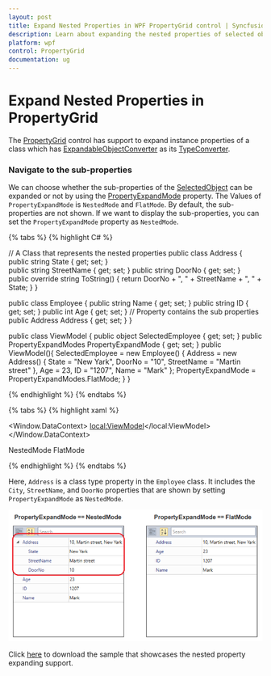 ```yaml
---
layout: post
title: Expand Nested Properties in WPF PropertyGrid control | Syncfusion
description: Learn about expanding the nested properties of selected object in Syncfusion WPF PropertyGrid control and more details.
platform: wpf
control: PropertyGrid 
documentation: ug
---
```


# Expand Nested Properties in PropertyGrid

The [PropertyGrid](https://www.syncfusion.com/wpf-ui-controls/propertygrid) control has support to expand instance properties of a class which has [ExpandableObjectConverter](https://docs.microsoft.com/en-us/dotnet/api/system.componentmodel.expandableobjectconverter?view=netframework-4.8) as its [TypeConverter](https://docs.microsoft.com/en-us/dotnet/api/system.componentmodel.typeconverter?view=netframework-4.8).

###  Navigate to the sub-properties

We can choose whether the sub-properties of the [SelectedObject](https://help.syncfusion.com/cr/wpf/Syncfusion.PropertyGrid.Wpf~Syncfusion.Windows.PropertyGrid.PropertyGrid~SelectedObject.html) can be expanded or not by using the [PropertyExpandMode](https://help.syncfusion.com/cr/wpf/Syncfusion.PropertyGrid.Wpf~Syncfusion.Windows.PropertyGrid.PropertyGrid~PropertyExpandMode.html) property. The Values of `PropertyExpandMode` is `NestedMode` and `FlatMode`. By default, the sub-properties are not shown.  If we want to display the sub-properties, you can set the `PropertyExpandMode`  property as `NestedMode`.

{% tabs %}
{% highlight C# %}

// A Class that represents the nested properties
public class Address {
    public string State { get; set; }        
    public string StreetName { get; set; }
    public string DoorNo { get; set; }
    public override string ToString() {
        return DoorNo + ", " + StreetName + ", " + State;
    }
}

public class Employee {
    public string Name { get; set; }
    public string ID { get; set; }
    public int Age { get; set; }
    // Property contains the sub properties
    public Address Address { get; set; }
}

public class ViewModel
{
    public object SelectedEmployee { get; set; }
    public PropertyExpandModes PropertyExpandMode { get; set; }
    public ViewModel(){
        SelectedEmployee = new Employee() { Address = new Address() { State = "New Yark", DoorNo = "10", StreetName = "Martin street" }, Age = 23, ID = "1207", Name = "Mark" };
        PropertyExpandMode = PropertyExpandModes.FlatMode;
    }
}

{% endhighlight  %}
{% endtabs %}

{% tabs %}
{% highlight xaml %}

<Window.DataContext>
    <local:ViewModel></local:ViewModel>
</Window.DataContext>

<Grid>
    <Grid.ColumnDefinitions>
        <ColumnDefinition></ColumnDefinition>
        <ColumnDefinition Width="200"></ColumnDefinition>
    </Grid.ColumnDefinitions>
    <syncfusion:PropertyGrid PropertyExpandMode="{Binding PropertyExpandMode, Mode=TwoWay}" SelectedObject="{Binding SelectedEmployee }" Grid.Column="0" Name="propertyGrid1" Height="300" Width="300" />
    <StackPanel HorizontalAlignment="Center" VerticalAlignment="Center" Grid.Column="1">
        <TextBlock FontWeight="Normal" FontFamily="Segoe UI" FontSize="13" Margin="3" Text ="Nested Property Mode" />
        <ComboBox FontWeight="Bold" FontFamily="Segoe UI" FontSize="13" SelectedValue="{Binding PropertyExpandMode, Mode=TwoWay}"  Margin="3" Name="nestedProperties"  >
            <syncfusion:PropertyExpandModes>NestedMode</syncfusion:PropertyExpandModes>
            <syncfusion:PropertyExpandModes>FlatMode</syncfusion:PropertyExpandModes>
        </ComboBox>
    </StackPanel>
</Grid>

{% endhighlight  %}
{% endtabs %}

Here, `Address` is a class type property in the `Employee` class. It includes the `City`, `StreetName`, and `DoorNo` properties that are shown by setting `PropertyExpandMode` as `NestedMode`.

![PropertyGrid show the sub properties](Expand-Nested-Properties_images/Expand-Nested-Properties.png)

Click [here](https://github.com/SyncfusionExamples/wpf-property-grid-examples/tree/master/Samples/PropertyGrid-Nested_Properties) to download the sample that showcases the nested property expanding support.